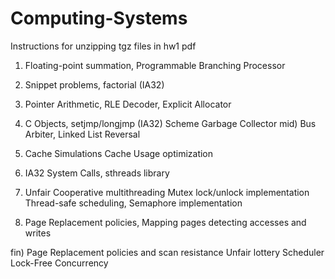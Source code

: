 # Computing-Systems
Instructions for unzipping tgz files in hw1 pdf
1) Floating-point summation, Programmable Branching Processor
2) Snippet problems, factorial (IA32)
3) Pointer Arithmetic, RLE Decoder, Explicit Allocator
4) C Objects, setjmp/longjmp (IA32)
  Scheme Garbage Collector
mid) Bus Arbiter, Linked List Reversal
5) Cache Simulations
    Cache Usage optimization
    
6) IA32 System Calls, sthreads library
7) Unfair Cooperative multithreading
   Mutex lock/unlock implementation
   Thread-safe scheduling, Semaphore implementation
8) Page Replacement policies, Mapping pages
    detecting accesses and writes
    
fin) Page Replacement policies and scan resistance
    Unfair lottery Scheduler
    Lock-Free Concurrency

